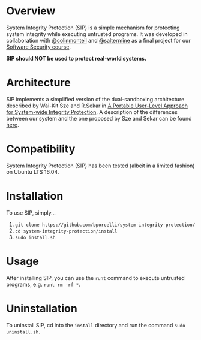 # Overview

System Integrity Protection (SIP) is a simple mechanism for protecting system integrity while executing untrusted programs.
It was developed in collaboration with [@colinmonteil](https://github.com/colinmonteil) and [@saltermine](https://github.com/saltermine)
as a final project for our [Software Security course](https://www.cs.stonybrook.edu/students/Undergraduate-Studies/courses/CSE360).

**SIP should NOT be used to protect real-world systems.**

# Architecture

SIP implements a simplified version of the dual-sandboxing architecture described by Wai-Kit Sze and R.Sekar in 
[A Portable User-Level Approach for System-wide Integrity Protection](http://seclab.cs.sunysb.edu/seclab/pubs/acsac13.pdf).
A description of the differences between our system and the one proposed by Sze and Sekar can be found [here](https://drive.google.com/open?id=1zYkeloFTlidUJXZYHvP9ldyRtPeMAJyi).

# Compatibility

System Integrity Protection (SIP) has been tested (albeit in a limited fashion) on Ubuntu LTS 16.04.

# Installation

To use SIP, simply...

1. `git clone https://github.com/bporcelli/system-integrity-protection/`
2. `cd system-integrity-protection/install`
3. `sudo install.sh`

# Usage

After installing SIP, you can use the `runt` command to execute untrusted programs, e.g. `runt rm -rf *`.

# Uninstallation

To uninstall SIP, cd into the `install` directory and run the command `sudo uninstall.sh`.
